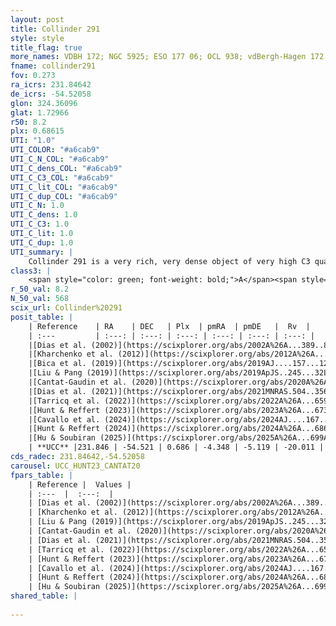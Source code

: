 ```yaml
---
layout: post
title: Collinder 291
style: style
title_flag: true
more_names: VDBH 172; NGC 5925; ESO 177 06; OCL 938; vdBergh-Hagen 172; MWSC 2293; FoF 1611
fname: collinder291
fov: 0.273
ra_icrs: 231.84642
de_icrs: -54.52058
glon: 324.36096
glat: 1.72966
r50: 8.2
plx: 0.68615
UTI: "1.0"
UTI_COLOR: "#a6cab9"
UTI_C_N_COL: "#a6cab9"
UTI_C_dens_COL: "#a6cab9"
UTI_C_C3_COL: "#a6cab9"
UTI_C_lit_COL: "#a6cab9"
UTI_C_dup_COL: "#a6cab9"
UTI_C_N: 1.0
UTI_C_dens: 1.0
UTI_C_C3: 1.0
UTI_C_lit: 1.0
UTI_C_dup: 1.0
UTI_summary: |
    Collinder 291 is a very rich, very dense object of very high C3 quality. It is very well-studied in the literature.
class3: |
    <span style="color: green; font-weight: bold;">A</span><span style="color: green; font-weight: bold;">A</span>
r_50_val: 8.2
N_50_val: 568
scix_url: Collinder%20291
posit_table: |
    | Reference    | RA    | DEC   | Plx  | pmRA  | pmDE   |  Rv  |
    | :---         | :---: | :---: | :---: | :---: | :---: | :---: |
    |[Dias et al. (2002)](https://scixplorer.org/abs/2002A%26A...389..871D) | 231.858 | -54.528 | -- | -1.86 | -3.8 | -- |
    |[Kharchenko et al. (2012)](https://scixplorer.org/abs/2012A%26A...543A.156K) | 231.893 | -54.517 | -- | 0.48 | -3.72 | -- |
    |[Bica et al. (2019)](https://scixplorer.org/abs/2019AJ....157...12B) | 231.91 | -54.557 | -- | -- | -- | -- |
    |[Liu & Pang (2019)](https://scixplorer.org/abs/2019ApJS..245...32L) | 231.858 | -54.514 | 0.684 | -4.326 | -5.152 | -- |
    |[Cantat-Gaudin et al. (2020)](https://scixplorer.org/abs/2020A%26A...640A...1C) | 231.847 | -54.515 | 0.679 | -4.319 | -5.142 | -- |
    |[Dias et al. (2021)](https://scixplorer.org/abs/2021MNRAS.504..356D) | 231.835 | -54.507 | 0.679 | -4.32 | -5.145 | -37.37 |
    |[Tarricq et al. (2022)](https://scixplorer.org/abs/2022A%26A...659A..59T) | 231.822 | -54.553 | 0.688 | -4.358 | -5.111 | -- |
    |[Hunt & Reffert (2023)](https://scixplorer.org/abs/2023A%26A...673A.114H) | 231.836 | -54.518 | 0.688 | -4.351 | -5.116 | -23.138 |
    |[Cavallo et al. (2024)](https://scixplorer.org/abs/2024AJ....167...12C) | 231.861 | -54.512 | 0.689 | -- | -- | -- |
    |[Hunt & Reffert (2024)](https://scixplorer.org/abs/2024A%26A...686A..42H) | 231.836 | -54.518 | 0.688 | -4.351 | -5.116 | -23.138 |
    |[Hu & Soubiran (2025)](https://scixplorer.org/abs/2025A%26A...699A.246H) | 231.861 | -54.512 | -- | -- | -- | -- |
    | **UCC** |231.846 | -54.521 | 0.686 | -4.348 | -5.119 | -20.011 | 
cds_radec: 231.84642,-54.52058
carousel: UCC_HUNT23_CANTAT20
fpars_table: |
    | Reference |  Values |
    | :---  |  :---:  |
    | [Dias et al. (2002)](https://scixplorer.org/abs/2002A%26A...389..871D) | `E(B-V)=0.06, Dist=1170.0, Age=9.2` |
    | [Kharchenko et al. (2012)](https://scixplorer.org/abs/2012A%26A...543A.156K) | `e_bv=0.75, distance=1555, log_age=8.25` |
    | [Liu & Pang (2019)](https://scixplorer.org/abs/2019ApJS..245...32L) | `Age=0.562, Z=0.25` |
    | [Cantat-Gaudin et al. (2020)](https://scixplorer.org/abs/2020A%26A...640A...1C) | `AVNN=1.34, DMNN=10.74, AgeNN=8.69` |
    | [Dias et al. (2021)](https://scixplorer.org/abs/2021MNRAS.504..356D) | `Av=1.611, Dist=1242, logage=8.694, [Fe/H]=0.137` |
    | [Tarricq et al. (2022)](https://scixplorer.org/abs/2022A%26A...659A..59T) | `Dist=1358, logAgeNN=8.72` |
    | [Hunt & Reffert (2023)](https://scixplorer.org/abs/2023A%26A...673A.114H) | `AV50=1.455, diffAV50=1.038, MOD50=10.655, logAge50=8.491` |
    | [Cavallo et al. (2024)](https://scixplorer.org/abs/2024AJ....167...12C) | `AV50=1.44, dMod50=10.67, logAge50=8.74, [Fe/H]50=0.4` |
    | [Hunt & Reffert (2024)](https://scixplorer.org/abs/2024A%26A...686A..42H) | `MassJ=2049.87` |
    | [Hu & Soubiran (2025)](https://scixplorer.org/abs/2025A%26A...699A.246H) | `MA22=-0.15, MA23f=-0.1, MA23g=0.17, MZ23=0.11, MK24=-0.04, MF24=-0.12` |
shared_table: |
    
---
```

